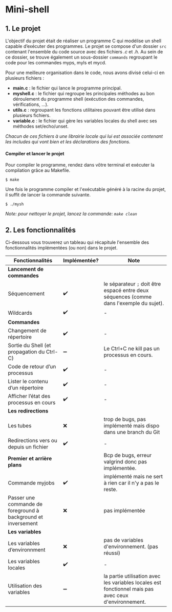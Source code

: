 # Mini-shell

## 1. Le projet

L'objectif du projet était de réaliser un programme C qui modélise un shell capable d’exécuter des programmes.
Le projet se compose d'un dossier `src` contenant l'ensemble du code source avec des fichiers *.c* et *.h*. Au sein de ce dossier, se trouve également un sous-dossier `commands` regroupant le code pour les commandes myps, myls et mycd.

Pour une meilleure organisation dans le code, nous avons divisé celui-ci en plusieurs fichiers :

- **main.c** : le fichier qui lance le programme principal.
- **myshell.c** : le fichier qui regroupe les principales méthodes au bon déroulement du programme shell (exécution des commandes, vérifications, ...).
- **utils.c** : regroupant les fonctions utilitaires pouvant être utilisé dans plusieurs fichiers.
- **variable.c** : le fichier qui gère les variables locales du shell avec ses méthodes set/echo/unset.

*Chacun de ces fichiers à une librairie locale qui lui est associée contenant les includes qui vont bien et les déclarations des fonctions.*

#### Compiler et lancer le projet

Pour compiler le programme, rendez dans vôtre terminal et exécuter la compilation grâce au Makefile.
```
$ make
```

Une fois le programme compiler et l'exécutable généré à la racine du projet, il suffit de lancer la commande suivante.
```
$ ./mysh
```

*Note: pour nettoyer le projet, lancez la commande: ```make clean```*

## 2. Les fonctionnalités

Ci-dessous vous trouverez un tableau qui récapitule l'ensemble des fonctionnalités implémentées (ou non) dans le projet.

| Fonctionnalités | Implémentée? | Note |
| --------------- | ------------ | ---- |
| **Lancement de commandes** |            |      |
| Séquencement | ✔️ | le séparateur `;` doit être espacé entre deux séquences (comme dans l'exemple du sujet). |
| Wildcards | ✔️ | - |
| **Commandes** |  |  |
| Changement de répertoire | ✔️ | - |
| Sortie du Shell (et propagation du Ctrl-C) | ➖ | Le Ctrl+C ne kill pas un processus en cours. |
| Code de retour d’un processus | ✔️ | - |
| Lister le contenu d’un répertoire | ✔️ | - |
| Afficher l’état des processus en cours | ✔️ | - |
| **Les redirections** |  |  | |
| Les tubes | ❌ | trop de bugs, pas implémenté mais dispo dans une branch du Git |
| Redirections vers ou depuis un fichier | ✔️ | - |
| **Premier et arrière plans** |  | Bcp de bugs, erreur valgrind donc pas implémentée. |
| Commande myjobs | ✔️ | implémenté mais ne sert à rien car il n'y a pas le reste. |
| Passer une commande de foreground à background et inversement | ❌ | pas implémentée |
| **Les variables** |  |  |
| Les variables d’environnment | ❌ | pas de variables d'environnement. (pas réussi) |
| Les variables locales | ✔️ | - |
| Utilisation des variables | ➖ | la partie utilisation avec les variables locales est fonctionnel mais pas avec ceux d'environnement. |

